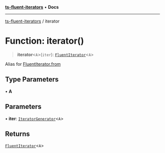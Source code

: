 [**ts-fluent-iterators**](../README.md) • **Docs**

---

[ts-fluent-iterators](../README.md) / iterator

# Function: iterator()

> **iterator**\<`A`\>(`iter`): [`FluentIterator`](../classes/FluentIterator.md)\<`A`\>

Alias for [FluentIterator.from](../classes/FluentIterator.md#from)

## Type Parameters

• **A**

## Parameters

• **iter**: [`IteratorGenerator`](../type-aliases/IteratorGenerator.md)\<`A`\>

## Returns

[`FluentIterator`](../classes/FluentIterator.md)\<`A`\>
